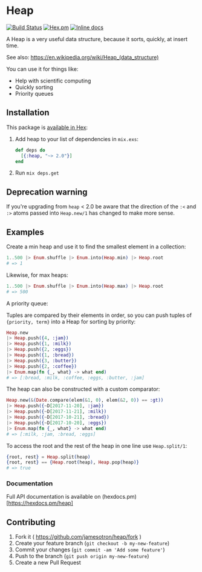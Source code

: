 # Heap
[![Build Status](https://travis-ci.org/jamesotron/heap.svg?branch=master)](https://travis-ci.org/jamesotron/heap)
[![Hex.pm](https://img.shields.io/hexpm/v/heap.svg)](https://hex.pm/packages/heap)
[![Inline docs](http://inch-ci.org/github/jamesotron/heap.svg)](http://inch-ci.org/github/jamesotron/heap)

A Heap is a very useful data structure, because it sorts, quickly, at insert time.


See also: https://en.wikipedia.org/wiki/Heap_(data_structure)

You can use it for things like:

  - Help with scientific computing
  - Quickly sorting
  - Priority queues

## Installation

This package is [available in Hex](https://hex.pm/packages/heap):

  1. Add heap to your list of dependencies in `mix.exs`:

        ```elixir
        def deps do
          [{:heap, "~> 2.0"}]
        end
        ```

  2. Run `mix deps.get`

## Deprecation warning

If you're upgrading from `heap` < 2.0 be aware that the direction of the `:<`
and `:>` atoms passed into `Heap.new/1` has changed to make more sense.

## Examples

Create a min heap and use it to find the smallest element in a collection:

```elixir
1..500 |> Enum.shuffle |> Enum.into(Heap.min) |> Heap.root
# => 1
```

Likewise, for max heaps:

```elixir
1..500 |> Enum.shuffle |> Enum.into(Heap.max) |> Heap.root
# => 500
```

A priority queue:

Tuples are compared by their elements in order, so you can push tuples
of `{priority, term}` into a Heap for sorting by priority:

```elixir
Heap.new
|> Heap.push({4, :jam})
|> Heap.push({1, :milk})
|> Heap.push({2, :eggs})
|> Heap.push({1, :bread})
|> Heap.push({3, :butter})
|> Heap.push({2, :coffee})
|> Enum.map(fn {_, what} -> what end)
# => [:bread, :milk, :coffee, :eggs, :butter, :jam]
```

The heap can also be constructed with a custom comparator:

```elixir
Heap.new(&(Date.compare(elem(&1, 0), elem(&2, 0)) == :gt))
|> Heap.push({~D[2017-11-20], :jam})
|> Heap.push({~D[2017-11-21], :milk})
|> Heap.push({~D[2017-10-21], :bread})
|> Heap.push({~D[2017-10-20], :eggs})
|> Enum.map(fn {_, what} -> what end)
# => [:milk, :jam, :bread, :eggs]
```

To access the root and the rest of the heap in one line use `Heap.split/1`:

```elixir
{root, rest} = Heap.split(heap)
{root, rest} == {Heap.root(heap), Heap.pop(heap)}
# => true
```

### Documentation

Full API documentation is available on (hexdocs.pm)[https://hexdocs.pm/heap]

## Contributing

1. Fork it ( https://github.com/jamesotron/heap/fork )
2. Create your feature branch (`git checkout -b my-new-feature`)
3. Commit your changes (`git commit -am 'Add some feature'`)
4. Push to the branch (`git push origin my-new-feature`)
5. Create a new Pull Request
